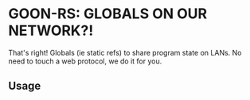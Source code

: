 # GOON-RS: **GLOBALS ON OUR NETWORK?!**
That's right! Globals (ie static refs) to share program state on LANs. No need
to touch a web protocol, we do it for you.

## Usage


